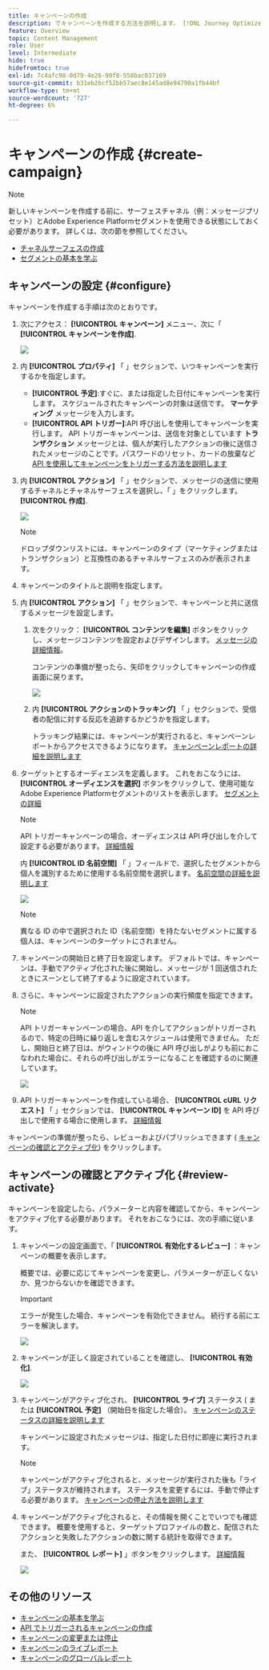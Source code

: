 ```yaml
---
title: キャンペーンの作成
description: でキャンペーンを作成する方法を説明します。 [!DNL Journey Optimizer]
feature: Overview
topic: Content Management
role: User
level: Intermediate
hide: true
hidefromtoc: true
exl-id: 7c4afc98-0d79-4e26-90f8-558bac037169
source-git-commit: b31eb2bcf52bb57aec8e145ad8e94790a1fb44bf
workflow-type: tm+mt
source-wordcount: '727'
ht-degree: 6%

---
```


# キャンペーンの作成 {#create-campaign}

>[!NOTE]
>
>新しいキャンペーンを作成する前に、サーフェスチャネル（例：メッセージプリセット）とAdobe Experience Platformセグメントを使用できる状態にしておく必要があります。 詳しくは、次の節を参照してください。
>
>* [チャネルサーフェスの作成](../configuration/channel-surfaces.md)
>* [セグメントの基本を学ぶ](../segment/about-segments.md)


## キャンペーンの設定 {#configure}

キャンペーンを作成する手順は次のとおりです。

1. 次にアクセス： **[!UICONTROL キャンペーン]** メニュー、次に「 **[!UICONTROL キャンペーンを作成]**.

   ![](assets/create-campaign.png)

1. 内 **[!UICONTROL プロパティ]** 「 」セクションで、いつキャンペーンを実行するかを指定します。

   * **[!UICONTROL 予定]**:すぐに、または指定した日付にキャンペーンを実行します。 スケジュールされたキャンペーンの対象は送信です。 **マーケティング** メッセージを入力します。
   * **[!UICONTROL API トリガー]**:API 呼び出しを使用してキャンペーンを実行します。 API トリガーキャンペーンは、送信を対象としています **トランザクション** メッセージとは、個人が実行したアクションの後に送信されたメッセージのことです。パスワードのリセット、カードの放棄など [API を使用してキャンペーンをトリガーする方法を説明します](api-triggered-campaigns.md)

1. 内 **[!UICONTROL アクション]** 「 」セクションで、メッセージの送信に使用するチャネルとチャネルサーフェスを選択し、「 」をクリックします。 **[!UICONTROL 作成]**.

   ![](assets/create-campaign-action.png)

   >[!NOTE]
   >
   >ドロップダウンリストには、キャンペーンのタイプ（マーケティングまたはトランザクション）と互換性のあるチャネルサーフェスのみが表示されます。

1. キャンペーンのタイトルと説明を指定します。

   <!--To test the content of your message, toggle the **[!UICONTROL Content experiment]** option on. This allows you to test multiple variables of a delivery on populations samples, in order to define which treatment has the biggest impact on the targeted population.[Learn more about content experiment](../campaigns/content-experiment.md).-->

1. 内 **[!UICONTROL アクション]** 「 」セクションで、キャンペーンと共に送信するメッセージを設定します。

   1. 次をクリック： **[!UICONTROL コンテンツを編集]** ボタンをクリックし、メッセージコンテンツを設定およびデザインします。 [メッセージの詳細情報](../messages/get-started-content.md)。

      コンテンツの準備が整ったら、矢印をクリックしてキャンペーンの作成画面に戻ります。

      ![](assets/create-campaign-design.png)

   1. 内 **[!UICONTROL アクションのトラッキング]** 「 」セクションで、受信者の配信に対する反応を追跡するかどうかを指定します。

      トラッキング結果には、キャンペーンが実行されると、キャンペーンレポートからアクセスできるようになります。 [キャンペーンレポートの詳細を説明します](campaign-global-report.md)

1. ターゲットとするオーディエンスを定義します。 これをおこなうには、 **[!UICONTROL オーディエンスを選択]** ボタンをクリックして、使用可能なAdobe Experience Platformセグメントのリストを表示します。 [セグメントの詳細](../segment/about-segments.md)

   >[!NOTE]
   >
   >API トリガーキャンペーンの場合、オーディエンスは API 呼び出しを介して設定する必要があります。 [詳細情報](api-triggered-campaigns.md)

   内 **[!UICONTROL ID 名前空間]** 「 」フィールドで、選択したセグメントから個人を識別するために使用する名前空間を選択します。 [名前空間の詳細を説明します](../event/about-creating.md#select-the-namespace)

   ![](assets/create-campaign-namespace.png)

   >[!NOTE]
   >
   >異なる ID の中で選択された ID（名前空間）を持たないセグメントに属する個人は、キャンペーンのターゲットにされません。

1. キャンペーンの開始日と終了日を設定します。 デフォルトでは、キャンペーンは、手動でアクティブ化された後に開始し、メッセージが 1 回送信されたときにスーンとして終了するように設定されています。

1. さらに、キャンペーンに設定されたアクションの実行頻度を指定できます。

   >[!NOTE]
   >
   >API トリガーキャンペーンの場合、API を介してアクションがトリガーされるので、特定の日時に繰り返しを含むスケジュールは使用できません。 ただし、開始日と終了日は、がウィンドウの後に API 呼び出しがよりも前におこなわれた場合に、それらの呼び出しがエラーになることを確認するのに関連しています。

   ![](assets/create-campaign-schedule.png)

1. API トリガーキャンペーンを作成している場合、 **[!UICONTROL cURL リクエスト]** 「 」セクションでは、 **[!UICONTROL キャンペーン ID]** を API 呼び出しで使用する場合に使用します。 [詳細情報](api-triggered-campaigns.md)

キャンペーンの準備が整ったら、レビューおよびパブリッシュできます ( [キャンペーンの確認とアクティブ化](#review-activate)) をクリックします。

## キャンペーンの確認とアクティブ化 {#review-activate}

キャンペーンを設定したら、パラメーターと内容を確認してから、キャンペーンをアクティブ化する必要があります。 それをおこなうには、次の手順に従います。

1. キャンペーンの設定画面で、「 **[!UICONTROL 有効化するレビュー]** ：キャンペーンの概要を表示します。

   概要では、必要に応じてキャンペーンを変更し、パラメーターが正しくないか、見つからないかを確認できます。

   >[!IMPORTANT]
   >
   >エラーが発生した場合、キャンペーンを有効化できません。 続行する前にエラーを解決します。

   ![](assets/create-campaign-alerts.png)

1. キャンペーンが正しく設定されていることを確認し、 **[!UICONTROL 有効化]**.

   ![](assets/create-campaign-review.png)

1. キャンペーンがアクティブ化され、 **[!UICONTROL ライブ]** ステータス ( または **[!UICONTROL 予定]**  （開始日を指定した場合）。 [キャンペーンのステータスの詳細を説明します](get-started-with-campaigns.md#statuses)

   キャンペーンに設定されたメッセージは、指定した日付に即座に実行されます。

   >[!NOTE]
   >
   >キャンペーンがアクティブ化されると、メッセージが実行された後も「ライブ」ステータスが維持されます。 ステータスを変更するには、手動で停止する必要があります。 [キャンペーンの停止方法を説明します](modify-stop-campaign.md)

1. キャンペーンがアクティブ化されると、その情報を開くことでいつでも確認できます。 概要を使用すると、ターゲットプロファイルの数と、配信されたアクションと失敗したアクションの数に関する統計を取得できます。

   また、 **[!UICONTROL レポート]** 」ボタンをクリックします。 [詳細情報](campaign-global-report.md)

   ![](assets/create-campaign-summary.png)

## その他のリソース

* [キャンペーンの基本を学ぶ](get-started-with-campaigns.md)
* [API でトリガーされるキャンペーンの作成](api-triggered-campaigns.md)
* [キャンペーンの変更または停止](modify-stop-campaign.md)
* [キャンペーンのライブレポート](campaign-live-report.md)
* [キャンペーンのグローバルレポート](campaign-global-report.md)
